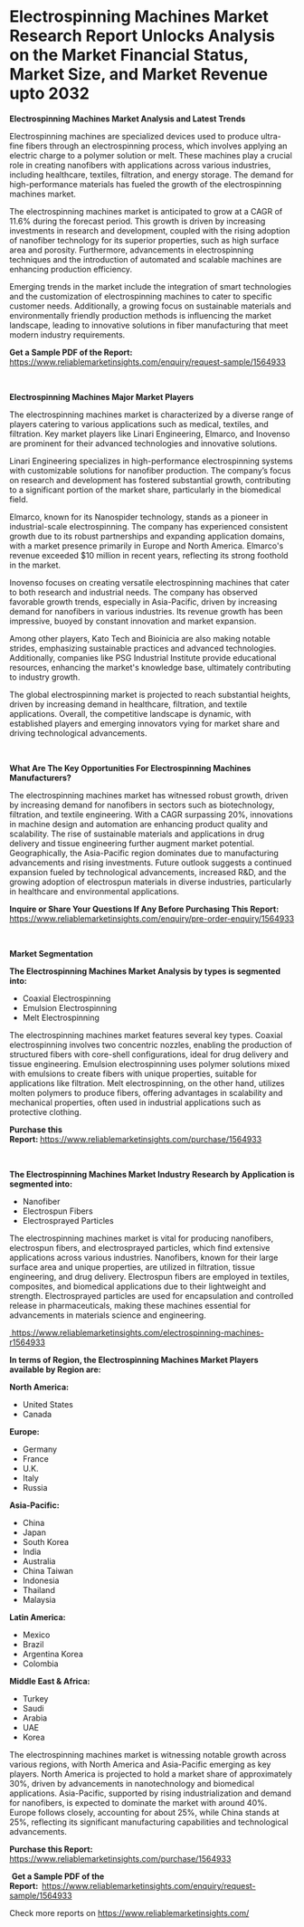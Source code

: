 <p><h1>Electrospinning Machines Market Research Report Unlocks Analysis on the Market Financial Status, Market Size, and Market Revenue upto 2032</h1></p><p><strong>Electrospinning Machines Market Analysis and Latest Trends</strong></p>
<p><p>Electrospinning machines are specialized devices used to produce ultra-fine fibers through an electrospinning process, which involves applying an electric charge to a polymer solution or melt. These machines play a crucial role in creating nanofibers with applications across various industries, including healthcare, textiles, filtration, and energy storage. The demand for high-performance materials has fueled the growth of the electrospinning machines market.</p><p>The electrospinning machines market is anticipated to grow at a CAGR of 11.6% during the forecast period. This growth is driven by increasing investments in research and development, coupled with the rising adoption of nanofiber technology for its superior properties, such as high surface area and porosity. Furthermore, advancements in electrospinning techniques and the introduction of automated and scalable machines are enhancing production efficiency.</p><p>Emerging trends in the market include the integration of smart technologies and the customization of electrospinning machines to cater to specific customer needs. Additionally, a growing focus on sustainable materials and environmentally friendly production methods is influencing the market landscape, leading to innovative solutions in fiber manufacturing that meet modern industry requirements.</p></p>
<p><strong>Get a Sample PDF of the Report:&nbsp;</strong> <a href="https://www.reliablemarketinsights.com/enquiry/request-sample/1564933?utm_campaign=2395&utm_medium=2&utm_source=Github&utm_content=ia&utm_term=22022025&utm_id=electrospinning-machines">https://www.reliablemarketinsights.com/enquiry/request-sample/1564933</a></p>
<p>&nbsp;</p>
<p><strong>Electrospinning Machines Major Market Players</strong></p>
<p><p>The electrospinning machines market is characterized by a diverse range of players catering to various applications such as medical, textiles, and filtration. Key market players like Linari Engineering, Elmarco, and Inovenso are prominent for their advanced technologies and innovative solutions.</p><p>Linari Engineering specializes in high-performance electrospinning systems with customizable solutions for nanofiber production. The company’s focus on research and development has fostered substantial growth, contributing to a significant portion of the market share, particularly in the biomedical field.</p><p>Elmarco, known for its Nanospider technology, stands as a pioneer in industrial-scale electrospinning. The company has experienced consistent growth due to its robust partnerships and expanding application domains, with a market presence primarily in Europe and North America. Elmarco's revenue exceeded $10 million in recent years, reflecting its strong foothold in the market.</p><p>Inovenso focuses on creating versatile electrospinning machines that cater to both research and industrial needs. The company has observed favorable growth trends, especially in Asia-Pacific, driven by increasing demand for nanofibers in various industries. Its revenue growth has been impressive, buoyed by constant innovation and market expansion.</p><p>Among other players, Kato Tech and Bioinicia are also making notable strides, emphasizing sustainable practices and advanced technologies. Additionally, companies like PSG Industrial Institute provide educational resources, enhancing the market's knowledge base, ultimately contributing to industry growth.</p><p>The global electrospinning market is projected to reach substantial heights, driven by increasing demand in healthcare, filtration, and textile applications. Overall, the competitive landscape is dynamic, with established players and emerging innovators vying for market share and driving technological advancements.</p></p>
<p>&nbsp;</p>
<p><strong>What Are The Key Opportunities For Electrospinning Machines Manufacturers?</strong></p>
<p><p>The electrospinning machines market has witnessed robust growth, driven by increasing demand for nanofibers in sectors such as biotechnology, filtration, and textile engineering. With a CAGR surpassing 20%, innovations in machine design and automation are enhancing product quality and scalability. The rise of sustainable materials and applications in drug delivery and tissue engineering further augment market potential. Geographically, the Asia-Pacific region dominates due to manufacturing advancements and rising investments. Future outlook suggests a continued expansion fueled by technological advancements, increased R&D, and the growing adoption of electrospun materials in diverse industries, particularly in healthcare and environmental applications.</p></p>
<p><strong>Inquire or Share Your Questions If Any Before Purchasing This Report:</strong> <a href="https://www.reliablemarketinsights.com/enquiry/pre-order-enquiry/1564933?utm_campaign=2395&utm_medium=2&utm_source=Github&utm_content=ia&utm_term=22022025&utm_id=electrospinning-machines">https://www.reliablemarketinsights.com/enquiry/pre-order-enquiry/1564933</a></p>
<p>&nbsp;</p>
<p><strong>Market Segmentation</strong></p>
<p><strong>The Electrospinning Machines Market Analysis by types is segmented into:</strong></p>
<p><ul><li>Coaxial Electrospinning</li><li>Emulsion Electrospinning</li><li>Melt Electrospinning</li></ul></p>
<p><p>The electrospinning machines market features several key types. Coaxial electrospinning involves two concentric nozzles, enabling the production of structured fibers with core-shell configurations, ideal for drug delivery and tissue engineering. Emulsion electrospinning uses polymer solutions mixed with emulsions to create fibers with unique properties, suitable for applications like filtration. Melt electrospinning, on the other hand, utilizes molten polymers to produce fibers, offering advantages in scalability and mechanical properties, often used in industrial applications such as protective clothing.</p></p>
<p><strong>Purchase this Report:&nbsp;</strong><a href="https://www.reliablemarketinsights.com/purchase/1564933?utm_campaign=2395&utm_medium=2&utm_source=Github&utm_content=ia&utm_term=22022025&utm_id=electrospinning-machines">https://www.reliablemarketinsights.com/purchase/1564933</a></p>
<p>&nbsp;</p>
<p><strong>The Electrospinning Machines Market Industry Research by Application is segmented into:</strong></p>
<p><ul><li>Nanofiber</li><li>Electrospun Fibers</li><li>Electrosprayed Particles</li></ul></p>
<p><p>The electrospinning machines market is vital for producing nanofibers, electrospun fibers, and electrosprayed particles, which find extensive applications across various industries. Nanofibers, known for their large surface area and unique properties, are utilized in filtration, tissue engineering, and drug delivery. Electrospun fibers are employed in textiles, composites, and biomedical applications due to their lightweight and strength. Electrosprayed particles are used for encapsulation and controlled release in pharmaceuticals, making these machines essential for advancements in materials science and engineering.</p></p>
<p><a href="https://www.reliablemarketinsights.com/electrospinning-machines-r1564933?utm_campaign=2395&utm_medium=2&utm_source=Github&utm_content=ia&utm_term=22022025&utm_id=electrospinning-machines">&nbsp;https://www.reliablemarketinsights.com/electrospinning-machines-r1564933</a></p>
<p><strong>In terms of Region, the Electrospinning Machines Market Players available by Region are:</strong></p>
<p>
    <p> <strong> North America: </strong>
        <ul>
            <li>United States</li>
            <li>Canada</li>
        </ul>
        </p> 
    <p> <strong> Europe: </strong>
        <ul>
            <li>Germany</li>
            <li>France</li>
            <li>U.K.</li>
            <li>Italy</li>
            <li>Russia</li>
        </ul>
        </p> 
    <p> <strong> Asia-Pacific: </strong>
        <ul>
            <li>China</li>
            <li>Japan</li>
            <li>South Korea</li>
            <li>India</li>
            <li>Australia</li>
            <li>China Taiwan</li>
            <li>Indonesia</li>
            <li>Thailand</li>
            <li>Malaysia</li>
        </ul>
        </p> 
    <p> <strong> Latin America: </strong>
        <ul>
            <li>Mexico</li>
            <li>Brazil</li>
            <li>Argentina Korea</li>
            <li>Colombia</li>
        </ul>
        </p> 
    <p> <strong> Middle East & Africa: </strong>
        <ul>
            <li>Turkey</li>
            <li>Saudi</li>
            <li>Arabia</li>
            <li>UAE</li>
            <li>Korea</li>
        </ul>
    </p>
    </p>
<p><p>The electrospinning machines market is witnessing notable growth across various regions, with North America and Asia-Pacific emerging as key players. North America is projected to hold a market share of approximately 30%, driven by advancements in nanotechnology and biomedical applications. Asia-Pacific, supported by rising industrialization and demand for nanofibers, is expected to dominate the market with around 40%. Europe follows closely, accounting for about 25%, while China stands at 25%, reflecting its significant manufacturing capabilities and technological advancements.</p></p>
<p><strong>Purchase this Report: </strong><a href="https://www.reliablemarketinsights.com/purchase/1564933?utm_campaign=2395&utm_medium=2&utm_source=Github&utm_content=ia&utm_term=22022025&utm_id=electrospinning-machines">https://www.reliablemarketinsights.com/purchase/1564933</a></p>
<p>&nbsp;<strong>Get a Sample PDF of the Report:&nbsp;&nbsp;</strong><a href="https://www.reliablemarketinsights.com/enquiry/request-sample/1564933?utm_campaign=2395&utm_medium=2&utm_source=Github&utm_content=ia&utm_term=22022025&utm_id=electrospinning-machines">https://www.reliablemarketinsights.com/enquiry/request-sample/1564933</a></p>
<p><strong></strong></p>
<p>Check more reports on <a href="https://www.reliablemarketinsights.com/?utm_campaign=2395&utm_medium=2&utm_source=Github&utm_content=ia&utm_term=22022025&utm_id=electrospinning-machines">https://www.reliablemarketinsights.com/</a></p>